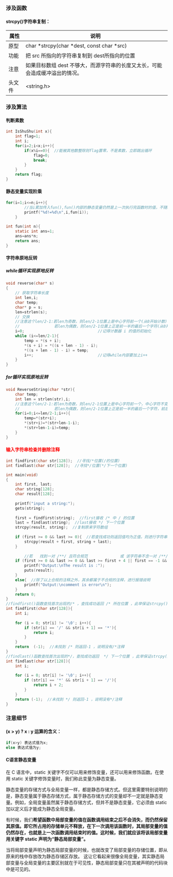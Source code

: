 ### 涉及函数

#### strcpy()字符串复制：

| 属性   | 说明                                                         |
| ------ | ------------------------------------------------------------ |
| 原型   | char *strcpy(char *dest, const char *src)                    |
| 功能   | 把 src 所指向的字符串复制到 dest所指向的位置                 |
| 注意   | 如果目标数组 dest 不够大，而源字符串的长度又太长，可能会造成缓冲溢出的情况。 |
| 头文件 | <string.h>                                                   |

### 涉及算法

#### 判断素数

```c
int IsShuShu(int x){
	int flag=1;
	int i;
	for(i=2;i<x;i++){
		if(x%i==0){  //能被其他数整除则flag置零，不是素数，立即跳出循环
			flag=0;
			break;
		}
	}
	return flag;
}
```

#### 静态变量实现阶乘

```c
for(i=1;i<=n;i++){
    	//当i累加传入fun(),fun()内部的静态变量仍然是上一次执行完函数时的值，不随新的函数调用而变化
		printf("%d!=%d\n",i,fun(i));
	}
	
int fun(int n){
	static int ans=1;
	ans=ans*n;
	return ans;
}
```

#### 字符串原地反转

##### while循环实现原地反转

```c
void reverse(char* s)
{
    // 获取字符串长度
    int len,i;
    char temp;
    char* p = s;
    len=strlen(s);
    // 交换
    //注意这个len/2-1:若len为奇数，则len/2-1位置上是中心字符前一个(从0开始计数)，中心字符不变化，合理
    //				 若len为偶数，则len/2-1位置上正是前一半的最后一个字符(从0开始计数)，前后互相交换，合理
    i=0;								//记得计数器 i 的值的初始化
    while (i<=len/2-1){
        temp = *(s + i);
        *(s + i) = *((s + len - 1) - i);
        *((s + len - 1) - i) = temp;
        i++;  							//记得while内部要加上i++
    }
}
```

##### for循环实现原地反转
```c
void ReverseString(char *str){
	char temp;
	int len = strlen(str),i;
    //注意这个len/2-1:若len为奇数，则len/2-1位置上是中心字符前一个，中心字符不变化，合理
    //				 若len为偶数，则len/2-1位置上正是前一半的最后一个字符，前后互相交换，合理
	for(i=0;i<=len/2-1;i++){
		temp=*(str+i);
		*(str+i)=*(str+len-1-i);
		*(str+len-1-i)=temp;
	} 
}
```

#### <font color=red>输入字符串检查并删除注释</font>

```c
int findfirst(char str[128]);  //寻找/*位置(/的位置)
int findlast(char str[128]);  //寻找*/位置(*/下一个位置)

int main(void)
{
	int first, last;
	char string[128];
	char result[128];
	
	printf("input a string:");
	gets(string);
	
	first = findfirst(string);  //first接收 /* 中 / 的位置 
	last = findlast(string);  //last接收 */ 下一个位置 
	strcpy(result, string);  //复制原来字符数组 
	
	if (first >= 0 && last >= 0){  //若查找成功则返回值均为正值，则进行字符串复制——从源地址复制到目标地址 
		strcpy(result + first, string + last);
	}
	
		//若   找到一对 /**/ 且符合规范              或 该字符串不含一对 /**/ 	均属于注释合规，可以进行输出 
	if (first >= 0 && last >= 0 && last >= first + 4 || first == -1 && last == -1){  
		printf("Output:\nThe result is :");
		puts(result);
	}
	else{  //除了以上合规的注释之外，其余都属于不合规的注释，进行报错说明
		printf("Output:\ncomment is error\n");
	}
	return 0;
}
//findfirst()函数查找首次出现的/* ，查找成功返回 /* 所在位置 ，此举保证strcpy()的目标地址为 / 所在处 
int findfirst(char str[128]){  
	int i;
	
	for (i = 0; str[i] != '\0'; i++){
		if (str[i] == '/' && str[i + 1] == '*'){
			return i;
		}
	}
	return  (-1);  //未找到 /* 则返回-1 ，说明没有/*注释
}
//findlast()函数查找首次出现的*/，查找成功返回  */ 下一个位置 ，此举保证strcpy()的源地址为 */后第一个字符 
int findlast(char str[128]){  
	int i;
	
	for (i = 0; str[i] != '\0'; i++){
		if (str[i] == '*' && str[i + 1] == '/'){
			return i + 2;
		}
	}
	return (-1);  //未找到 */ 则返回-1 ，说明没有*/注释
}
```



### 注意细节

#### (x > y) ? x : y  运算的含义：

```c
if(x>y) 表达式值为x;
else 表达式值为y; 
```

#### C语言静态变量

在 C 语言中，static 关键字不仅可以用来修饰变量，还可以用来修饰函数。在使用 static 关键字修饰变量时，我们称此变量为静态变量。

静态变量的存储方式与全局变量一样，都是静态存储方式。但这里需要特别说明的是，静态变量属于静态存储方式，属于静态存储方式的变量却不一定就是静态变量。例如，全局变量虽然属于静态存储方式，但并不是静态变量，它必须由 static 加以定义后才能成为静态全局变量。 	

有时候，我们**希望函数中局部变量的值在函数调用结束之后不会消失，而仍然保留其原值。即它所占用的存储单元不释放，在下一次调用该函数时，其局部变量的值仍然存在，也就是上一次函数调用结束时的值。这时候，我们就应该将该局部变量用关键字 static 声明为“静态局部变量”。**

当将局部变量声明为静态局部变量的时候，也就改变了局部变量的存储位置，即从原来的栈中存放改为静态存储区存放。
这让它看起来很像全局变量，其实静态局部变量与全局变量的主要区别就在于可见性，静态局部变量只在其被声明的代码块中是可见的。